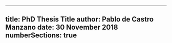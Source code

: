 
---
title: PhD Thesis Title
author: Pablo de Castro Manzano
date: 30 November 2018
numberSections: true
---
